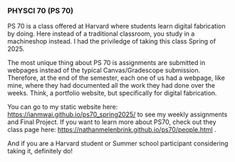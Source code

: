 ### PHYSCI 70 (PS 70)
PS 70 is a class offered at Harvard where students learn digital fabrication by doing. Here instead of a traditional classroom, you study in a machineshop instead. I had the priviledge of taking this class Spring of 2025. 

The most unique thing about PS 70 is assignments are submitted in webpages instead of the typical Canvas/Gradescope submission.
Therefore, at the end of the semester, each one of us had a webpage, like mine, where they had documented all the work they had done over the weeks. 
Think, a portfolio website, but specifically for digital fabrication.

You can go to my static website here: https://ianmwai.github.io/ps70_spring2025/ to see my weekly assignments and Final Project. If you want to learn more about PS70, check out they class page here: https://nathanmelenbrink.github.io/ps70/people.html .

And if you are a Harvard student or Summer school participant considering taking it, definitely do!
